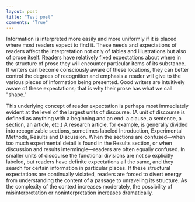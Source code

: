 ```yaml
---
layout: post
title: "Test post"
comments: "True"
---
```


Information is interpreted more easily and more uniformly if it is placed where most readers expect to find it. These needs and expectations of readers affect the interpretation not only of tables and illustrations but also of prose itself. Readers have relatively fixed expectations about where in the structure of prose they will encounter particular items of its substance. If writers can become consciously aware of these locations, they can better control the degrees of recognition and emphasis a reader will give to the various pieces of information being presented. Good writers are intuitively aware of these expectations; that is why their prose has what we call "shape."

This underlying concept of reader expectation is perhaps most immediately evident at the level of the largest units of discourse. (A unit of discourse is defined as anything with a beginning and an end: a clause, a sentence, a section, an article, etc.) A research article, for example, is generally divided into recognizable sections, sometimes labeled Introduction, Experimental Methods, Results and Discussion. When the sections are confused—when too much experimental detail is found in the Results section, or when discussion and results intermingle—readers are often equally confused. In smaller units of discourse the functional divisions are not so explicitly labeled, but readers have definite expectations all the same, and they search for certain information in particular places. If these structural expectations are continually violated, readers are forced to divert energy from understanding the content of a passage to unraveling its structure. As the complexity of the context increases moderately, the possibility of misinterpretation or noninterpretation increases dramatically.


